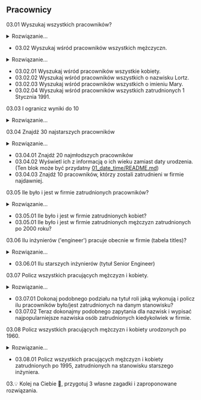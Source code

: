 ## Pracownicy

03.01 Wyszukaj wszystkich pracowników?
<details>
<summary>Rozwiązanie...</summary>
<p>

```sql
select * from employees;
```

</p>
</details>  

* 03.02 Wyszukaj wśród pracowników wszystkich mężczyczn.
<details>
<summary>Rozwiązanie...</summary>
<p>

```sql
select * from employees where gender = 'M';
```

</p>
</details>

* 03.02.01 Wyszukaj wśród pracowników wszystkie kobiety.
* 03.02.02 Wyszukaj wśród pracowników wszystkich o nazwisku Lortz.
* 03.02.03 Wyszukaj wśród pracowników wszystkich o imieniu Mary.
* 03.02.04 Wyszukaj wśród pracowników wszystkich zatrudnionych 1 Stycznia 1991.

03.03 I ogranicz wyniki do 10
<details>
<summary>Rozwiązanie...</summary>
<p>

```sql
select * from employees where gender = 'M' limit 10;
```

</p>
</details>  

03.04 Znajdź 30 najstarszych pracowników
<details>
<summary>Rozwiązanie...</summary>
<p>

```sql
select * from employees order by birth_date limit 30;
```

</p>
</details>  

* 03.04.01 Znajdź 20 najmłodszych pracowników
* 03.04.02 Wyświetl ich z informacją o ich wieku zamiast daty urodzenia. (Ten blok może być przydatny [01_date_time/README.md](../01_date_time/README.md))
* 03.04.03 Znajdź 10 pracowników, którzy zostali zatrudnieni w firmie najdawniej.


03.05 Ile było i jest w firmie zatrudnionych pracowników?
<details>
<summary>Rozwiązanie...</summary>
<p>

```sql
select COUNT(*) FROM employees.dept_emp;
```

</p>
</details>  

* 03.05.01 Ile było i jest w firmie zatrudnionych kobiet?
* 03.05.01 Ile było i jest w firmie zatrudnionych mężczyzn zatrudnionych po 2000 roku?


03.06 Ilu inżynierów ('engineer') pracuje obecnie w firmie (tabela titles)?
<details>
<summary>Rozwiązanie...</summary>
<p>

```sql
select count(*) from employees e join titles t on e.emp_no = t.emp_no where title = 'Engineer'
```

</p>
</details>  

* 03.06.01 Ilu starszych inżynierów (tytuł Senior Engineer)

03.07 Policz wszystkich pracujących mężczyzn i kobiety.
<details>
<summary>Rozwiązanie...</summary>
<p>

```sql
select gender ,count(*) as 'liczba pracownikow' from employees
group by gender;
```

</p>
</details>  

* 03.07.01 Dokonaj podobnego podziału na tytuł roli jaką wykonują i policz ilu pracowników było/jest zatrudnionych na danym stanowisku?
* 03.07.02 Teraz dokonajmy podobnego zapytania dla nazwisk i wypisać najpopularniejsze nazwiska osób zatrudnionych kiedykolwiek w firmie.

03.08  Policz wszystkich pracujących mężczyzn i kobiety urodzonych po 1960.
<details>
<summary>Rozwiązanie...</summary>
<p>

```sql
select count(*)'Pracowncicy urodzeni po 1960', gender
from employees
where year(birth_date) > 1960
group by gender;
```

</p>
</details>  

* 03.08.01  Policz wszystkich pracujących mężczyzn i kobiety zatrudnionych po 1995, zatrudnionych na stanowisku starszego inżyniera.


03.:bulb: Kolej na Ciebie :thinking:, przygotuj 3 własne zagadki i zaproponowane rozwiązania.
